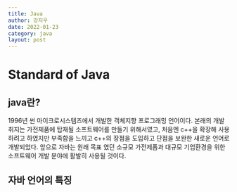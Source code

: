 ```yaml
---
title: Java
author: 강지우
date: 2022-01-23
category: java
layout: post
---
```

Standard of Java
====
java란?
-----
1996년 썬 마이크로시스템즈에서 개발한 객체지향 프로그래밍 언어이다.  본래의  개발 취지는 가전제품에 탑재될 소프트웨어를 만들기 위해서였고, 처음엔 c++을 확장해 사용하려고 하였지만 부족함을 느끼고 c++의 장점을 도입하고 단점을 보완한 새로운 언어로 개발되었다. 앞으로 자바는 원래 목표 였던 소규모 가전제품과 대규모 기업환경을 위한 소프트웨어 개발 분야에 활발히 사용될 것이다.

자바 언어의 특징
-----

